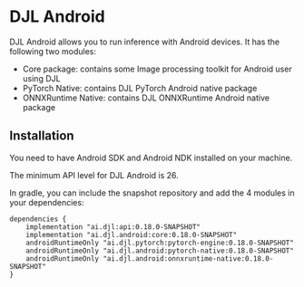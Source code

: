 # DJL Android

DJL Android allows you to run inference with Android devices.
It has the following two modules:

- Core package: contains some Image processing toolkit for Android user using DJL
- PyTorch Native: contains DJL PyTorch Android native package
- ONNXRuntime Native: contains DJL ONNXRuntime Android native package


## Installation
You need to have Android SDK and Android NDK installed on your machine.

The minimum API level for DJL Android is 26.

In gradle, you can include the snapshot repository and add the 4 modules in your dependencies:

```
dependencies {
    implementation "ai.djl:api:0.18.0-SNAPSHOT"
    implementation "ai.djl.android:core:0.18.0-SNAPSHOT"
    androidRuntimeOnly "ai.djl.pytorch:pytorch-engine:0.18.0-SNAPSHOT"
    androidRuntimeOnly "ai.djl.android:pytorch-native:0.18.0-SNAPSHOT"
    androidRuntimeOnly "ai.djl.android:onnxruntime-native:0.18.0-SNAPSHOT"
}
```
